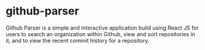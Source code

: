 # github-parser
Github Parser is a simple and interactive application build using React JS for users to search an organization within Github, view and sort repositories in it, and to view the recent commit history for a repository.
